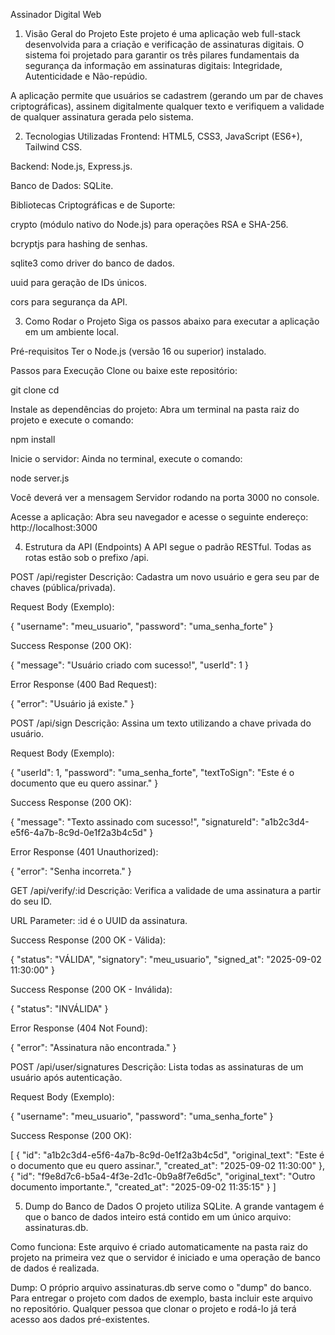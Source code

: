 Assinador Digital Web
1. Visão Geral do Projeto
Este projeto é uma aplicação web full-stack desenvolvida para a criação e verificação de assinaturas digitais. O sistema foi projetado para garantir os três pilares fundamentais da segurança da informação em assinaturas digitais: Integridade, Autenticidade e Não-repúdio.

A aplicação permite que usuários se cadastrem (gerando um par de chaves criptográficas), assinem digitalmente qualquer texto e verifiquem a validade de qualquer assinatura gerada pelo sistema.

2. Tecnologias Utilizadas
Frontend: HTML5, CSS3, JavaScript (ES6+), Tailwind CSS.

Backend: Node.js, Express.js.

Banco de Dados: SQLite.

Bibliotecas Criptográficas e de Suporte:

crypto (módulo nativo do Node.js) para operações RSA e SHA-256.

bcryptjs para hashing de senhas.

sqlite3 como driver do banco de dados.

uuid para geração de IDs únicos.

cors para segurança da API.

3. Como Rodar o Projeto
Siga os passos abaixo para executar a aplicação em um ambiente local.

Pré-requisitos
Ter o Node.js (versão 16 ou superior) instalado.

Passos para Execução
Clone ou baixe este repositório:

git clone <url-do-seu-repositorio>
cd <nome-da-pasta-do-projeto>

Instale as dependências do projeto:
Abra um terminal na pasta raiz do projeto e execute o comando:

npm install

Inicie o servidor:
Ainda no terminal, execute o comando:

node server.js

Você deverá ver a mensagem Servidor rodando na porta 3000 no console.

Acesse a aplicação:
Abra seu navegador e acesse o seguinte endereço:
http://localhost:3000

4. Estrutura da API (Endpoints)
A API segue o padrão RESTful. Todas as rotas estão sob o prefixo /api.

POST /api/register
Descrição: Cadastra um novo usuário e gera seu par de chaves (pública/privada).

Request Body (Exemplo):

{
    "username": "meu_usuario",
    "password": "uma_senha_forte"
}

Success Response (200 OK):

{
    "message": "Usuário criado com sucesso!",
    "userId": 1
}

Error Response (400 Bad Request):

{
    "error": "Usuário já existe."
}

POST /api/sign
Descrição: Assina um texto utilizando a chave privada do usuário.

Request Body (Exemplo):

{
    "userId": 1,
    "password": "uma_senha_forte",
    "textToSign": "Este é o documento que eu quero assinar."
}

Success Response (200 OK):

{
    "message": "Texto assinado com sucesso!",
    "signatureId": "a1b2c3d4-e5f6-4a7b-8c9d-0e1f2a3b4c5d"
}

Error Response (401 Unauthorized):

{
    "error": "Senha incorreta."
}

GET /api/verify/:id
Descrição: Verifica a validade de uma assinatura a partir do seu ID.

URL Parameter: :id é o UUID da assinatura.

Success Response (200 OK - Válida):

{
    "status": "VÁLIDA",
    "signatory": "meu_usuario",
    "signed_at": "2025-09-02 11:30:00"
}

Success Response (200 OK - Inválida):

{
    "status": "INVÁLIDA"
}

Error Response (404 Not Found):

{
    "error": "Assinatura não encontrada."
}

POST /api/user/signatures
Descrição: Lista todas as assinaturas de um usuário após autenticação.

Request Body (Exemplo):

{
    "username": "meu_usuario",
    "password": "uma_senha_forte"
}

Success Response (200 OK):

[
    {
        "id": "a1b2c3d4-e5f6-4a7b-8c9d-0e1f2a3b4c5d",
        "original_text": "Este é o documento que eu quero assinar.",
        "created_at": "2025-09-02 11:30:00"
    },
    {
        "id": "f9e8d7c6-b5a4-4f3e-2d1c-0b9a8f7e6d5c",
        "original_text": "Outro documento importante.",
        "created_at": "2025-09-02 11:35:15"
    }
]

5. Dump do Banco de Dados
O projeto utiliza SQLite. A grande vantagem é que o banco de dados inteiro está contido em um único arquivo: assinaturas.db.

Como funciona: Este arquivo é criado automaticamente na pasta raiz do projeto na primeira vez que o servidor é iniciado e uma operação de banco de dados é realizada.

Dump: O próprio arquivo assinaturas.db serve como o "dump" do banco. Para entregar o projeto com dados de exemplo, basta incluir este arquivo no repositório. Qualquer pessoa que clonar o projeto e rodá-lo já terá acesso aos dados pré-existentes.
